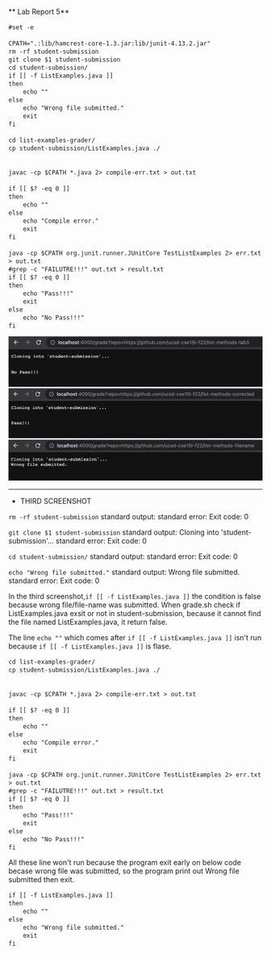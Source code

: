 ** Lab Report 5**
```
#set -e

CPATH=".:lib/hamcrest-core-1.3.jar:lib/junit-4.13.2.jar"
rm -rf student-submission
git clone $1 student-submission
cd student-submission/
if [[ -f ListExamples.java ]]
then 
    echo ""
else
    echo "Wrong file submitted."
    exit
fi

cd list-examples-grader/
cp student-submission/ListExamples.java ./


javac -cp $CPATH *.java 2> compile-err.txt > out.txt

if [[ $? -eq 0 ]]
then 
    echo ""
else 
    echo "Compile error."
    exit
fi

java -cp $CPATH org.junit.runner.JUnitCore TestListExamples 2> err.txt > out.txt
#grep -c "FAILUTRE!!!" out.txt > result.txt
if [[ $? -eq 0 ]]
then 
    echo "Pass!!!"
    exit
else 
    echo "No Pass!!!"
fi

```
![image](image/lab5-1.png)
![image](image/lab5-2.png)
![image](image/lab5-3.png)

---
* THIRD SCREENSHOT


`rm -rf student-submission`        standard output:                                           standard error:       Exit code: 0

`git clone $1 student-submission`  standard output: Cloning into 'student-submission'...      standard error:       Exit code: 0

`cd student-submission/`           standard output:                                           standard error:       Exit code: 0

`echo "Wrong file submitted."`     standard output: Wrong file submitted.                     standard error:       Exit code: 0


In the third screenshot,`if [[ -f ListExamples.java ]]` the condition is false because wrong file/file-name was submitted. When grade.sh check if ListExamples.java exsit or not in student-submission, because it cannot find the file named ListExamples.java, it return false.


The line `echo ""` which comes after `if [[ -f ListExamples.java ]]` isn't run because `if [[ -f ListExamples.java ]]` is flase.
```
cd list-examples-grader/
cp student-submission/ListExamples.java ./


javac -cp $CPATH *.java 2> compile-err.txt > out.txt

if [[ $? -eq 0 ]]
then 
    echo ""
else 
    echo "Compile error."
    exit
fi

java -cp $CPATH org.junit.runner.JUnitCore TestListExamples 2> err.txt > out.txt
#grep -c "FAILUTRE!!!" out.txt > result.txt
if [[ $? -eq 0 ]]
then 
    echo "Pass!!!"
    exit
else 
    echo "No Pass!!!"
fi
```
All these line won't run because the program exit early on below code becase wrong file was submitted, so the program print out Wrong file submitted then exit.
```
if [[ -f ListExamples.java ]]
then 
    echo ""
else
    echo "Wrong file submitted."
    exit
fi
```
